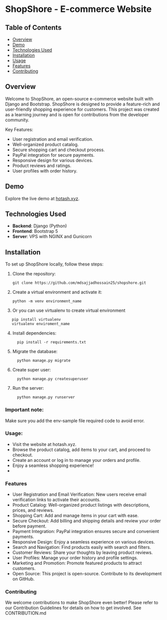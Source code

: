 # ShopShore - E-commerce Website

## Table of Contents
- [Overview](#overview)
- [Demo](#demo)
- [Technologies Used](#technologies-used)
- [Installation](#installation)
- [Usage](#usage)
- [Features](#features)
- [Contributing](#contributing)

## Overview

Welcome to ShopShore, an open-source e-commerce website built with Django and Bootstrap. ShopShore is designed to provide a feature-rich and user-friendly shopping experience for customers. This project was created as a learning journey and is open for contributions from the developer community.

Key Features:
- User registration and email verification.
- Well-organized product catalog.
- Secure shopping cart and checkout process.
- PayPal integration for secure payments.
- Responsive design for various devices.
- Product reviews and ratings.
- User profiles with order history.

## Demo

Explore the live demo at [hotash.xyz](https://hotash.xyz).

## Technologies Used

- **Backend**: Django (Python)
- **Frontend**: Bootstrap 5
- **Server**: VPS with NGINX and Gunicorn

## Installation

To set up ShopShore locally, follow these steps:

1. Clone the repository:
   ```shell
   git clone https://github.com/mdsajjadhossain25/shopshore.git
   ```
2. Create a virtual environment and activate it:
   ```shell
   python -m venv environment_name
   ```
3. Or you can use virtualenv to create virtual environment
  ```shell
     pip install virtualenv
     virtualenv enviroment_name
```
4. Install dependencies:
   ```shell
     pip install -r requirements.txt
   ```
5. Migrate the database:
   ```shell
     python manage.py migrate
     ```
6. Create super user:
     ```shell
       python manage.py createsuperuser
     ```
7. Run the server:
    ```shell
      python manage.py runserver
    ```
### Important note:
Make sure you add the env-sample file required code to avoid error.
### Usage:
- Visit the website at hotash.xyz.
- Browse the product catalog, add items to your cart, and proceed to checkout.
- Create an account or log in to manage your orders and profile.
- Enjoy a seamless shopping experience!
- 
### Features
- User Registration and Email Verification: New users receive email verification links to activate their accounts.
- Product Catalog: Well-organized product listings with descriptions, prices, and reviews.
- Shopping Cart: Add and manage items in your cart with ease.
- Secure Checkout: Add billing and shipping details and review your order before payment.
- Payment Integration: PayPal integration ensures secure and convenient payments.
- Responsive Design: Enjoy a seamless experience on various devices.
- Search and Navigation: Find products easily with search and filters.
- Customer Reviews: Share your thoughts by leaving product reviews.
- User Profiles: Manage your order history and profile settings.
- Marketing and Promotion: Promote featured products to attract customers.
- Open Source: This project is open-source. Contribute to its development on GitHub.
### Contributing
We welcome contributions to make ShopShore even better! Please refer to our Contribution Guidelines for details on how to get involved. See CONTRIBUTION.md





